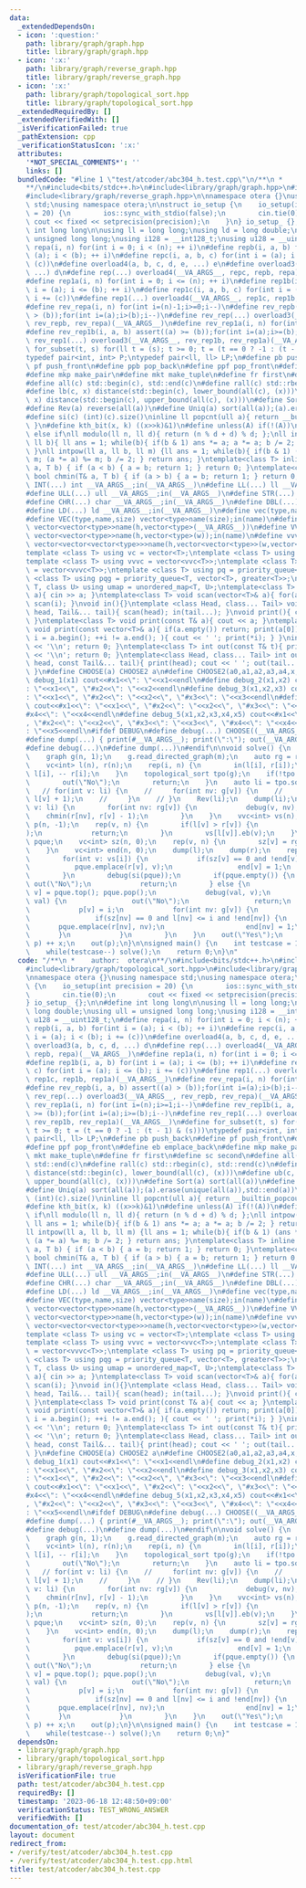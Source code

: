 ```yaml
---
data:
  _extendedDependsOn:
  - icon: ':question:'
    path: library/graph/graph.hpp
    title: library/graph/graph.hpp
  - icon: ':x:'
    path: library/graph/reverse_graph.hpp
    title: library/graph/reverse_graph.hpp
  - icon: ':x:'
    path: library/graph/topological_sort.hpp
    title: library/graph/topological_sort.hpp
  _extendedRequiredBy: []
  _extendedVerifiedWith: []
  _isVerificationFailed: true
  _pathExtension: cpp
  _verificationStatusIcon: ':x:'
  attributes:
    '*NOT_SPECIAL_COMMENTS*': ''
    links: []
  bundledCode: "#line 1 \"test/atcoder/abc304_h.test.cpp\"\n/**\n *    author:  otera\n\
    **/\n#include<bits/stdc++.h>\n#include<library/graph/graph.hpp>\n#include<library/graph/topological_sort.hpp>\n\
    #include<library/graph/reverse_graph.hpp>\n\nnamespace otera {}\nusing namespace\
    \ std;\nusing namespace otera;\n\nstruct io_setup {\n    io_setup(int precision\
    \ = 20) {\n        ios::sync_with_stdio(false);\n        cin.tie(0);\n       \
    \ cout << fixed << setprecision(precision);\n    }\n} io_setup_ {};\n\n#define\
    \ int long long\n\nusing ll = long long;\nusing ld = long double;\nusing ull =\
    \ unsigned long long;\nusing i128 = __int128_t;\nusing u128 = __uint128_t;\n#define\
    \ repa(i, n) for(int i = 0; i < (n); ++ i)\n#define repb(i, a, b) for(int i =\
    \ (a); i < (b); ++ i)\n#define repc(i, a, b, c) for(int i = (a); i < (b); i +=\
    \ (c))\n#define overload4(a, b, c, d, e, ...) e\n#define overload3(a, b, c, d,\
    \ ...) d\n#define rep(...) overload4(__VA_ARGS__, repc, repb, repa)(__VA_ARGS__)\n\
    #define rep1a(i, n) for(int i = 0; i <= (n); ++ i)\n#define rep1b(i, a, b) for(int\
    \ i = (a); i <= (b); ++ i)\n#define rep1c(i, a, b, c) for(int i = (a); i <= (b);\
    \ i += (c))\n#define rep1(...) overload4(__VA_ARGS__, rep1c, rep1b, rep1a)(__VA_ARGS__)\n\
    #define rev_repa(i, n) for(int i=(n)-1;i>=0;i--)\n#define rev_repb(i, a, b) assert((a)\
    \ > (b));for(int i=(a);i>(b);i--)\n#define rev_rep(...) overload3(__VA_ARGS__,\
    \ rev_repb, rev_repa)(__VA_ARGS__)\n#define rev_rep1a(i, n) for(int i=(n);i>=1;i--)\n\
    #define rev_rep1b(i, a, b) assert((a) >= (b));for(int i=(a);i>=(b);i--)\n#define\
    \ rev_rep1(...) overload3(__VA_ARGS__, rev_rep1b, rev_rep1a)(__VA_ARGS__)\n#define\
    \ for_subset(t, s) for(ll t = (s); t >= 0; t = (t == 0 ? -1 : (t - 1) & (s)))\n\
    typedef pair<int, int> P;\ntypedef pair<ll, ll> LP;\n#define pb push_back\n#define\
    \ pf push_front\n#define ppb pop_back\n#define ppf pop_front\n#define eb emplace_back\n\
    #define mkp make_pair\n#define mkt make_tuple\n#define fr first\n#define sc second\n\
    #define all(c) std::begin(c), std::end(c)\n#define rall(c) std::rbegin(c), std::rend(c)\n\
    #define lb(c, x) distance(std::begin(c), lower_bound(all(c), (x)))\n#define ub(c,\
    \ x) distance(std::begin(c), upper_bound(all(c), (x)))\n#define Sort(a) sort(all(a))\n\
    #define Rev(a) reverse(all(a))\n#define Uniq(a) sort(all(a));(a).erase(unique(all(a)),std::end(a))\n\
    #define si(c) (int)(c).size()\ninline ll popcnt(ull a){ return __builtin_popcountll(a);\
    \ }\n#define kth_bit(x, k) ((x>>k)&1)\n#define unless(A) if(!(A))\n#define elif\
    \ else if\nll modulo(ll n, ll d){ return (n % d + d) % d; };\nll intpow(ll a,\
    \ ll b){ ll ans = 1; while(b){ if(b & 1) ans *= a; a *= a; b /= 2; } return ans;\
    \ }\nll intpow(ll a, ll b, ll m) {ll ans = 1; while(b){ if(b & 1) (ans *= a) %=\
    \ m; (a *= a) %= m; b /= 2; } return ans; }\ntemplate<class T> inline bool chmax(T&\
    \ a, T b) { if (a < b) { a = b; return 1; } return 0; }\ntemplate<class T> inline\
    \ bool chmin(T& a, T b) { if (a > b) { a = b; return 1; } return 0; }\n#define\
    \ INT(...) int __VA_ARGS__;in(__VA_ARGS__)\n#define LL(...) ll __VA_ARGS__;in(__VA_ARGS__)\n\
    #define ULL(...) ull __VA_ARGS__;in(__VA_ARGS__)\n#define STR(...) string __VA_ARGS__;in(__VA_ARGS__)\n\
    #define CHR(...) char __VA_ARGS__;in(__VA_ARGS__)\n#define DBL(...) double __VA_ARGS__;in(__VA_ARGS__)\n\
    #define LD(...) ld __VA_ARGS__;in(__VA_ARGS__)\n#define vec(type,name,...) vector<type>name(__VA_ARGS__)\n\
    #define VEC(type,name,size) vector<type>name(size);in(name)\n#define vv(type,name,h,...)\
    \ vector<vector<type>>name(h,vector<type>(__VA_ARGS__))\n#define VV(type,name,h,w)\
    \ vector<vector<type>>name(h,vector<type>(w));in(name)\n#define vvv(type,name,h,w,...)\
    \ vector<vector<vector<type>>>name(h,vector<vector<type>>(w,vector<type>(__VA_ARGS__)))\n\
    template <class T> using vc = vector<T>;\ntemplate <class T> using vvc = vector<vc<T>>;\n\
    template <class T> using vvvc = vector<vvc<T>>;\ntemplate <class T> using vvvvc\
    \ = vector<vvvc<T>>;\ntemplate <class T> using pq = priority_queue<T>;\ntemplate\
    \ <class T> using pqg = priority_queue<T, vector<T>, greater<T>>;\ntemplate <class\
    \ T, class U> using umap = unordered_map<T, U>;\ntemplate<class T> void scan(T&\
    \ a){ cin >> a; }\ntemplate<class T> void scan(vector<T>& a){ for(auto&& i : a)\
    \ scan(i); }\nvoid in(){}\ntemplate <class Head, class... Tail> void in(Head&\
    \ head, Tail&... tail){ scan(head); in(tail...); }\nvoid print(){ cout << ' ';\
    \ }\ntemplate<class T> void print(const T& a){ cout << a; }\ntemplate<class T>\
    \ void print(const vector<T>& a){ if(a.empty()) return; print(a[0]); for(auto\
    \ i = a.begin(); ++i != a.end(); ){ cout << ' '; print(*i); } }\nint out(){ cout\
    \ << '\\n'; return 0; }\ntemplate<class T> int out(const T& t){ print(t); cout\
    \ << '\\n'; return 0; }\ntemplate<class Head, class... Tail> int out(const Head&\
    \ head, const Tail&... tail){ print(head); cout << ' '; out(tail...); return 0;\
    \ }\n#define CHOOSE(a) CHOOSE2 a\n#define CHOOSE2(a0,a1,a2,a3,a4,x,...) x\n#define\
    \ debug_1(x1) cout<<#x1<<\": \"<<x1<<endl\n#define debug_2(x1,x2) cout<<#x1<<\"\
    : \"<<x1<<\", \"#x2<<\": \"<<x2<<endl\n#define debug_3(x1,x2,x3) cout<<#x1<<\"\
    : \"<<x1<<\", \"#x2<<\": \"<<x2<<\", \"#x3<<\": \"<<x3<<endl\n#define debug_4(x1,x2,x3,x4)\
    \ cout<<#x1<<\": \"<<x1<<\", \"#x2<<\": \"<<x2<<\", \"#x3<<\": \"<<x3<<\", \"\
    #x4<<\": \"<<x4<<endl\n#define debug_5(x1,x2,x3,x4,x5) cout<<#x1<<\": \"<<x1<<\"\
    , \"#x2<<\": \"<<x2<<\", \"#x3<<\": \"<<x3<<\", \"#x4<<\": \"<<x4<<\", \"#x5<<\"\
    : \"<<x5<<endl\n#ifdef DEBUG\n#define debug(...) CHOOSE((__VA_ARGS__,debug_5,debug_4,debug_3,debug_2,debug_1,~))(__VA_ARGS__)\n\
    #define dump(...) { print(#__VA_ARGS__); print(\":\"); out(__VA_ARGS__); }\n#else\n\
    #define debug(...)\n#define dump(...)\n#endif\n\nvoid solve() {\n    INT(n, m);\n\
    \    graph g(n, 1);\n    g.read_directed_graph(m);\n    auto rg = reverse_graph(g);\n\
    \    vc<int> l(n), r(n);\n    rep(i, n) {\n        in(l[i], r[i]);\n        --\
    \ l[i], -- r[i];\n    }\n    topological_sort tpo(g);\n    if(!tpo.is_dag()) {\n\
    \        out(\"No\");\n        return;\n    }\n    auto li = tpo.sorted();\n \
    \   // for(int v: li) {\n    //     for(int nv: g[v]) {\n    //         chmax(l[nv],\
    \ l[v] + 1);\n    //     }\n    // }\n    Rev(li);\n    dump(li);\n    for(int\
    \ v: li) {\n        for(int nv: rg[v]) {\n            debug(v, nv);\n        \
    \    chmin(r[nv], r[v] - 1);\n        }\n    }\n    vvc<int> vs(n);\n    vc<int>\
    \ p(n, -1);\n    rep(v, n) {\n        if(l[v] > r[v]) {\n            out(\"No\"\
    );\n            return;\n        }\n        vs[l[v]].eb(v);\n    }\n    pqg<P>\
    \ pque;\n    vc<int> sz(n, 0);\n    rep(v, n) {\n        sz[v] = rg.deg(v);\n\
    \    }\n    vc<int> end(n, 0);\n    dump(l);\n    dump(r);\n    rep(i, n) {\n\
    \        for(int v: vs[i]) {\n            if(sz[v] == 0 and !end[v]) {\n     \
    \           pque.emplace(r[v], v);\n                end[v] = 1;\n            }\n\
    \        }\n        debug(si(pque));\n        if(pque.empty()) {\n           \
    \ out(\"No\");\n            return;\n        } else {\n            auto [val,\
    \ v] = pque.top(); pque.pop();\n            debug(val, v);\n            if(i >\
    \ val) {\n                out(\"No\");\n                return;\n            }\n\
    \            p[v] = i;\n            for(int nv: g[v]) {\n                -- sz[nv];\n\
    \                if(sz[nv] == 0 and l[nv] <= i and !end[nv]) {\n             \
    \       pque.emplace(r[nv], nv);\n                    end[nv] = 1;\n         \
    \       }\n            }\n        }\n    }\n    out(\"Yes\");\n    for(auto& x:\
    \ p) ++ x;\n    out(p);\n}\n\nsigned main() {\n    int testcase = 1;\n    // in(testcase);\n\
    \    while(testcase--) solve();\n    return 0;\n}\n"
  code: "/**\n *    author:  otera\n**/\n#include<bits/stdc++.h>\n#include<library/graph/graph.hpp>\n\
    #include<library/graph/topological_sort.hpp>\n#include<library/graph/reverse_graph.hpp>\n\
    \nnamespace otera {}\nusing namespace std;\nusing namespace otera;\n\nstruct io_setup\
    \ {\n    io_setup(int precision = 20) {\n        ios::sync_with_stdio(false);\n\
    \        cin.tie(0);\n        cout << fixed << setprecision(precision);\n    }\n\
    } io_setup_ {};\n\n#define int long long\n\nusing ll = long long;\nusing ld =\
    \ long double;\nusing ull = unsigned long long;\nusing i128 = __int128_t;\nusing\
    \ u128 = __uint128_t;\n#define repa(i, n) for(int i = 0; i < (n); ++ i)\n#define\
    \ repb(i, a, b) for(int i = (a); i < (b); ++ i)\n#define repc(i, a, b, c) for(int\
    \ i = (a); i < (b); i += (c))\n#define overload4(a, b, c, d, e, ...) e\n#define\
    \ overload3(a, b, c, d, ...) d\n#define rep(...) overload4(__VA_ARGS__, repc,\
    \ repb, repa)(__VA_ARGS__)\n#define rep1a(i, n) for(int i = 0; i <= (n); ++ i)\n\
    #define rep1b(i, a, b) for(int i = (a); i <= (b); ++ i)\n#define rep1c(i, a, b,\
    \ c) for(int i = (a); i <= (b); i += (c))\n#define rep1(...) overload4(__VA_ARGS__,\
    \ rep1c, rep1b, rep1a)(__VA_ARGS__)\n#define rev_repa(i, n) for(int i=(n)-1;i>=0;i--)\n\
    #define rev_repb(i, a, b) assert((a) > (b));for(int i=(a);i>(b);i--)\n#define\
    \ rev_rep(...) overload3(__VA_ARGS__, rev_repb, rev_repa)(__VA_ARGS__)\n#define\
    \ rev_rep1a(i, n) for(int i=(n);i>=1;i--)\n#define rev_rep1b(i, a, b) assert((a)\
    \ >= (b));for(int i=(a);i>=(b);i--)\n#define rev_rep1(...) overload3(__VA_ARGS__,\
    \ rev_rep1b, rev_rep1a)(__VA_ARGS__)\n#define for_subset(t, s) for(ll t = (s);\
    \ t >= 0; t = (t == 0 ? -1 : (t - 1) & (s)))\ntypedef pair<int, int> P;\ntypedef\
    \ pair<ll, ll> LP;\n#define pb push_back\n#define pf push_front\n#define ppb pop_back\n\
    #define ppf pop_front\n#define eb emplace_back\n#define mkp make_pair\n#define\
    \ mkt make_tuple\n#define fr first\n#define sc second\n#define all(c) std::begin(c),\
    \ std::end(c)\n#define rall(c) std::rbegin(c), std::rend(c)\n#define lb(c, x)\
    \ distance(std::begin(c), lower_bound(all(c), (x)))\n#define ub(c, x) distance(std::begin(c),\
    \ upper_bound(all(c), (x)))\n#define Sort(a) sort(all(a))\n#define Rev(a) reverse(all(a))\n\
    #define Uniq(a) sort(all(a));(a).erase(unique(all(a)),std::end(a))\n#define si(c)\
    \ (int)(c).size()\ninline ll popcnt(ull a){ return __builtin_popcountll(a); }\n\
    #define kth_bit(x, k) ((x>>k)&1)\n#define unless(A) if(!(A))\n#define elif else\
    \ if\nll modulo(ll n, ll d){ return (n % d + d) % d; };\nll intpow(ll a, ll b){\
    \ ll ans = 1; while(b){ if(b & 1) ans *= a; a *= a; b /= 2; } return ans; }\n\
    ll intpow(ll a, ll b, ll m) {ll ans = 1; while(b){ if(b & 1) (ans *= a) %= m;\
    \ (a *= a) %= m; b /= 2; } return ans; }\ntemplate<class T> inline bool chmax(T&\
    \ a, T b) { if (a < b) { a = b; return 1; } return 0; }\ntemplate<class T> inline\
    \ bool chmin(T& a, T b) { if (a > b) { a = b; return 1; } return 0; }\n#define\
    \ INT(...) int __VA_ARGS__;in(__VA_ARGS__)\n#define LL(...) ll __VA_ARGS__;in(__VA_ARGS__)\n\
    #define ULL(...) ull __VA_ARGS__;in(__VA_ARGS__)\n#define STR(...) string __VA_ARGS__;in(__VA_ARGS__)\n\
    #define CHR(...) char __VA_ARGS__;in(__VA_ARGS__)\n#define DBL(...) double __VA_ARGS__;in(__VA_ARGS__)\n\
    #define LD(...) ld __VA_ARGS__;in(__VA_ARGS__)\n#define vec(type,name,...) vector<type>name(__VA_ARGS__)\n\
    #define VEC(type,name,size) vector<type>name(size);in(name)\n#define vv(type,name,h,...)\
    \ vector<vector<type>>name(h,vector<type>(__VA_ARGS__))\n#define VV(type,name,h,w)\
    \ vector<vector<type>>name(h,vector<type>(w));in(name)\n#define vvv(type,name,h,w,...)\
    \ vector<vector<vector<type>>>name(h,vector<vector<type>>(w,vector<type>(__VA_ARGS__)))\n\
    template <class T> using vc = vector<T>;\ntemplate <class T> using vvc = vector<vc<T>>;\n\
    template <class T> using vvvc = vector<vvc<T>>;\ntemplate <class T> using vvvvc\
    \ = vector<vvvc<T>>;\ntemplate <class T> using pq = priority_queue<T>;\ntemplate\
    \ <class T> using pqg = priority_queue<T, vector<T>, greater<T>>;\ntemplate <class\
    \ T, class U> using umap = unordered_map<T, U>;\ntemplate<class T> void scan(T&\
    \ a){ cin >> a; }\ntemplate<class T> void scan(vector<T>& a){ for(auto&& i : a)\
    \ scan(i); }\nvoid in(){}\ntemplate <class Head, class... Tail> void in(Head&\
    \ head, Tail&... tail){ scan(head); in(tail...); }\nvoid print(){ cout << ' ';\
    \ }\ntemplate<class T> void print(const T& a){ cout << a; }\ntemplate<class T>\
    \ void print(const vector<T>& a){ if(a.empty()) return; print(a[0]); for(auto\
    \ i = a.begin(); ++i != a.end(); ){ cout << ' '; print(*i); } }\nint out(){ cout\
    \ << '\\n'; return 0; }\ntemplate<class T> int out(const T& t){ print(t); cout\
    \ << '\\n'; return 0; }\ntemplate<class Head, class... Tail> int out(const Head&\
    \ head, const Tail&... tail){ print(head); cout << ' '; out(tail...); return 0;\
    \ }\n#define CHOOSE(a) CHOOSE2 a\n#define CHOOSE2(a0,a1,a2,a3,a4,x,...) x\n#define\
    \ debug_1(x1) cout<<#x1<<\": \"<<x1<<endl\n#define debug_2(x1,x2) cout<<#x1<<\"\
    : \"<<x1<<\", \"#x2<<\": \"<<x2<<endl\n#define debug_3(x1,x2,x3) cout<<#x1<<\"\
    : \"<<x1<<\", \"#x2<<\": \"<<x2<<\", \"#x3<<\": \"<<x3<<endl\n#define debug_4(x1,x2,x3,x4)\
    \ cout<<#x1<<\": \"<<x1<<\", \"#x2<<\": \"<<x2<<\", \"#x3<<\": \"<<x3<<\", \"\
    #x4<<\": \"<<x4<<endl\n#define debug_5(x1,x2,x3,x4,x5) cout<<#x1<<\": \"<<x1<<\"\
    , \"#x2<<\": \"<<x2<<\", \"#x3<<\": \"<<x3<<\", \"#x4<<\": \"<<x4<<\", \"#x5<<\"\
    : \"<<x5<<endl\n#ifdef DEBUG\n#define debug(...) CHOOSE((__VA_ARGS__,debug_5,debug_4,debug_3,debug_2,debug_1,~))(__VA_ARGS__)\n\
    #define dump(...) { print(#__VA_ARGS__); print(\":\"); out(__VA_ARGS__); }\n#else\n\
    #define debug(...)\n#define dump(...)\n#endif\n\nvoid solve() {\n    INT(n, m);\n\
    \    graph g(n, 1);\n    g.read_directed_graph(m);\n    auto rg = reverse_graph(g);\n\
    \    vc<int> l(n), r(n);\n    rep(i, n) {\n        in(l[i], r[i]);\n        --\
    \ l[i], -- r[i];\n    }\n    topological_sort tpo(g);\n    if(!tpo.is_dag()) {\n\
    \        out(\"No\");\n        return;\n    }\n    auto li = tpo.sorted();\n \
    \   // for(int v: li) {\n    //     for(int nv: g[v]) {\n    //         chmax(l[nv],\
    \ l[v] + 1);\n    //     }\n    // }\n    Rev(li);\n    dump(li);\n    for(int\
    \ v: li) {\n        for(int nv: rg[v]) {\n            debug(v, nv);\n        \
    \    chmin(r[nv], r[v] - 1);\n        }\n    }\n    vvc<int> vs(n);\n    vc<int>\
    \ p(n, -1);\n    rep(v, n) {\n        if(l[v] > r[v]) {\n            out(\"No\"\
    );\n            return;\n        }\n        vs[l[v]].eb(v);\n    }\n    pqg<P>\
    \ pque;\n    vc<int> sz(n, 0);\n    rep(v, n) {\n        sz[v] = rg.deg(v);\n\
    \    }\n    vc<int> end(n, 0);\n    dump(l);\n    dump(r);\n    rep(i, n) {\n\
    \        for(int v: vs[i]) {\n            if(sz[v] == 0 and !end[v]) {\n     \
    \           pque.emplace(r[v], v);\n                end[v] = 1;\n            }\n\
    \        }\n        debug(si(pque));\n        if(pque.empty()) {\n           \
    \ out(\"No\");\n            return;\n        } else {\n            auto [val,\
    \ v] = pque.top(); pque.pop();\n            debug(val, v);\n            if(i >\
    \ val) {\n                out(\"No\");\n                return;\n            }\n\
    \            p[v] = i;\n            for(int nv: g[v]) {\n                -- sz[nv];\n\
    \                if(sz[nv] == 0 and l[nv] <= i and !end[nv]) {\n             \
    \       pque.emplace(r[nv], nv);\n                    end[nv] = 1;\n         \
    \       }\n            }\n        }\n    }\n    out(\"Yes\");\n    for(auto& x:\
    \ p) ++ x;\n    out(p);\n}\n\nsigned main() {\n    int testcase = 1;\n    // in(testcase);\n\
    \    while(testcase--) solve();\n    return 0;\n}"
  dependsOn:
  - library/graph/graph.hpp
  - library/graph/topological_sort.hpp
  - library/graph/reverse_graph.hpp
  isVerificationFile: true
  path: test/atcoder/abc304_h.test.cpp
  requiredBy: []
  timestamp: '2023-06-18 12:48:50+09:00'
  verificationStatus: TEST_WRONG_ANSWER
  verifiedWith: []
documentation_of: test/atcoder/abc304_h.test.cpp
layout: document
redirect_from:
- /verify/test/atcoder/abc304_h.test.cpp
- /verify/test/atcoder/abc304_h.test.cpp.html
title: test/atcoder/abc304_h.test.cpp
---
```

